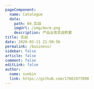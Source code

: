 ```yaml
---
pageComponent:
  name: Catalogue
  data:
    path: 04.实战
    imgUrl: /img/more.png
    description: 产品业务实战积累
title: 实战
date: 2020-03-11 21:50:56
permalink: /business/
sidebar: false
article: false
comment: false
editLink: false
author:
  name: sunbin
  link: https://github.com/17661977890
---
```

